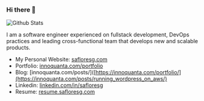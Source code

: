 ### Hi there 👋

![Github Stats](https://github-readme-stats.vercel.app/api?username=safloresg&count_private=true&show_icons=true&theme=nord)

I am a software engineer experienced on fullstack development, DevOps practices and leading cross-functional team that develops new and scalable products.

- My Personal Website: [safloresg.com](https://safloresg.com)
- Portfolio: [innoquanta.com/portfolio](https://innoquanta.com/portfolio/)
- Blog: [innoquanta.com/posts/]([https://innoquanta.com/portfolio/](https://innoquanta.com/posts/running_wordpress_on_aws/)
- Linkedin: [linkedin.com/in/safloresg](https://mx.linkedin.com/in/safloresg)
- Resume: [resume.safloresg.com](https://resume.safloresg.com/)

  
